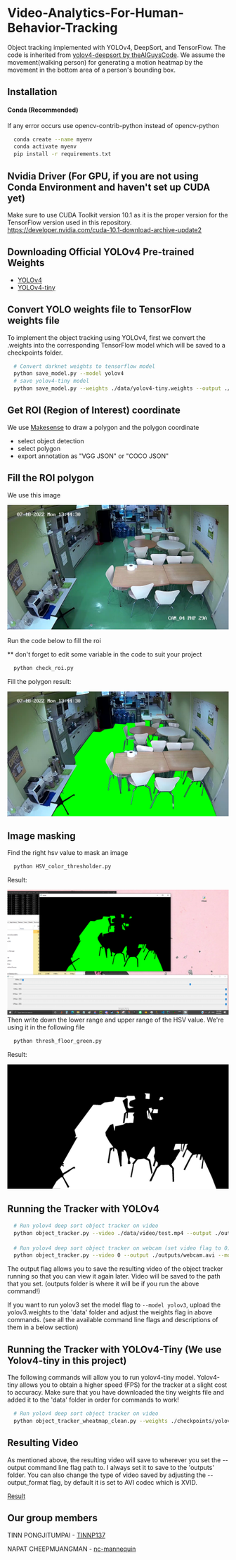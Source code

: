 
# Video-Analytics-For-Human-Behavior-Tracking

Object tracking implemented with YOLOv4, DeepSort, and TensorFlow. The code is inherited from [yolov4-deepsort by theAIGuysCode](https://github.com/theAIGuysCode/yolov4-deepsort). We assume the movement(walking person) for generating a motion heatmap by the movement in the bottom area of a person's bounding box.


## Installation

  #### Conda (Recommended)
   If any error occurs use opencv-contrib-python instead of opencv-python
  ```bash
    conda create --name myenv
    conda activate myenv
    pip install -r requirements.txt
  ```
## Nvidia Driver (For GPU, if you are not using Conda Environment and haven't set up CUDA yet)
  Make sure to use CUDA Toolkit version 10.1 as it is the proper version for the TensorFlow version used in this repository. https://developer.nvidia.com/cuda-10.1-download-archive-update2   

## Downloading Official YOLOv4 Pre-trained Weights
- [YOLOv4](https://github.com/AlexeyAB/darknet/releases/download/darknet_yolo_v3_optimal/yolov4.weights)
- [YOLOv4-tiny](https://github.com/AlexeyAB/darknet/releases/download/darknet_yolo_v4_pre/yolov4-tiny.weights)

## Convert YOLO weights file to TensorFlow weights file
  To implement the object tracking using YOLOv4, first we convert the .weights into the corresponding TensorFlow model which will be saved to a checkpoints folder.
  ```bash
    # Convert darknet weights to tensorflow model
    python save_model.py --model yolov4 
    # save yolov4-tiny model
    python save_model.py --weights ./data/yolov4-tiny.weights --output ./checkpoints/yolov4-tiny-416 --model yolov4 --tiny
  ```

## Get ROI (Region of Interest) coordinate
  We use [Makesense](https://www.makesense.ai/) to draw a polygon and the polygon coordinate
  - select object detection
  - select polygon
  - export annotation as "VGG JSON" or "COCO JSON"
## Fill the ROI polygon
  We use this image

  ![Cafeteria no people](https://github.com/TINNP137/VIDEO-ANALYTICS-FOR-HUMAN-BEHAVIOR-TRACKING/blob/main/data/helpers/cafetefria_no_people.png)

  Run the code below to fill the roi 
  
  ** don't forget to edit some variable in the code to suit your project
  ```bash
    python check_roi.py
  ```
  Fill the polygon result: 

  ![Cafeteria ground](https://github.com/TINNP137/VIDEO-ANALYTICS-FOR-HUMAN-BEHAVIOR-TRACKING/blob/main/data/helpers/cafetefria_ground.png)


## Image masking
  Find the right hsv value to mask an image 
  ```bash
    python HSV_color_thresholder.py
  ```
  Result:

  ![Masking](https://github.com/TINNP137/VIDEO-ANALYTICS-FOR-HUMAN-BEHAVIOR-TRACKING/blob/main/data/helpers/cafeteria_hsv.png)
  Then write down the lower range and upper range of the HSV value. We're using it in the following file
  ```bash
    python thresh_floor_green.py
  ```
  Result:

  ![Masking](https://github.com/TINNP137/VIDEO-ANALYTICS-FOR-HUMAN-BEHAVIOR-TRACKING/blob/main/data/helpers/cafeteria_mask.png)

## Running the Tracker with YOLOv4
  ```bash
    # Run yolov4 deep sort object tracker on video
    python object_tracker.py --video ./data/video/test.mp4 --output ./outputs/demo.avi --model yolov4

    # Run yolov4 deep sort object tracker on webcam (set video flag to 0)
    python object_tracker.py --video 0 --output ./outputs/webcam.avi --model yolov4
  ```
  The output flag allows you to save the resulting video of the object tracker running so that you can view it again later. Video will be saved to the path that you set. (outputs folder is where it will be if you run the above command!)

  If you want to run yolov3 set the model flag to ``--model yolov3``, upload the yolov3.weights to the 'data' folder and adjust the weights flag in above commands. (see all the available command line flags and descriptions of them in a below section)
## Running the Tracker with YOLOv4-Tiny (We use Yolov4-tiny in this project)
  The following commands will allow you to run yolov4-tiny model. Yolov4-tiny allows you to obtain a higher speed (FPS) for the tracker at a slight cost to accuracy. Make sure that you have downloaded the tiny weights file and added it to the 'data' folder in order for commands to work!

  ```bash
    # Run yolov4 deep sort object tracker on video
    python object_tracker_wheatmap_clean.py --weights ./checkpoints/yolov4-tiny-416 --model yolov4 --video ./data/video/cafeteria.mp4 --output ./outputs/cafeteria_out_video_tiny.avi --tiny
  ```

## Resulting Video
  As mentioned above, the resulting video will save to wherever you set the --output command line flag path to. I always set it to save to the 'outputs' folder. You can also change the type of video saved by adjusting the --output_format flag, by default it is set to AVI codec which is XVID.

  [Result](https://youtu.be/jsapjx3F_PM)

## Our group members
  TINN PONGJITUMPAI - [TINNP137](https://github.com/TINNP137)
  
  NAPAT CHEEPMUANGMAN - [nc-mannequin](https://github.com/nc-mannequin)

